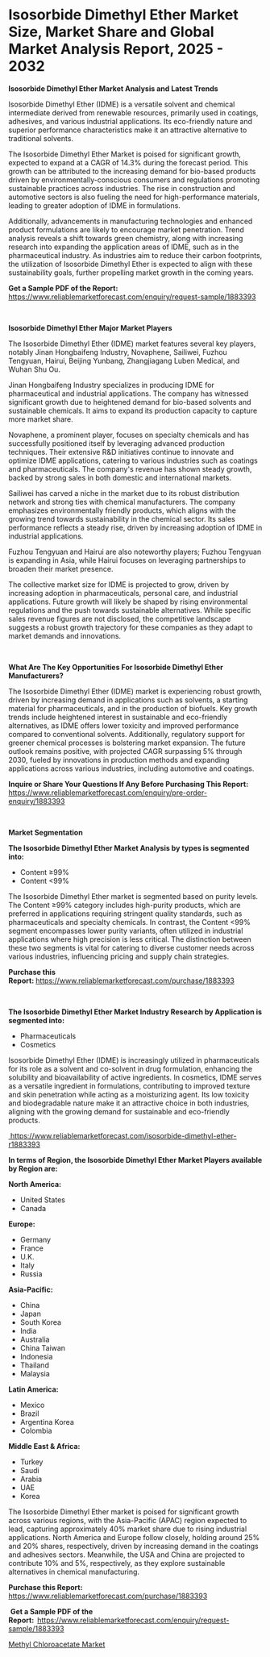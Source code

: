 <p><h1>Isosorbide Dimethyl Ether Market Size, Market Share and Global Market Analysis Report, 2025 - 2032</h1></p><p><strong>Isosorbide Dimethyl Ether Market Analysis and Latest Trends</strong></p>
<p><p>Isosorbide Dimethyl Ether (IDME) is a versatile solvent and chemical intermediate derived from renewable resources, primarily used in coatings, adhesives, and various industrial applications. Its eco-friendly nature and superior performance characteristics make it an attractive alternative to traditional solvents.</p><p>The Isosorbide Dimethyl Ether Market is poised for significant growth, expected to expand at a CAGR of 14.3% during the forecast period. This growth can be attributed to the increasing demand for bio-based products driven by environmentally-conscious consumers and regulations promoting sustainable practices across industries. The rise in construction and automotive sectors is also fueling the need for high-performance materials, leading to greater adoption of IDME in formulations.</p><p>Additionally, advancements in manufacturing technologies and enhanced product formulations are likely to encourage market penetration. Trend analysis reveals a shift towards green chemistry, along with increasing research into expanding the application areas of IDME, such as in the pharmaceutical industry. As industries aim to reduce their carbon footprints, the utilization of Isosorbide Dimethyl Ether is expected to align with these sustainability goals, further propelling market growth in the coming years.</p></p>
<p><strong>Get a Sample PDF of the Report:&nbsp;</strong> <a href="https://www.reliablemarketforecast.com/enquiry/request-sample/1883393?utm_campaign=2800&utm_medium=2&utm_source=Github&utm_content=ia&utm_term=01042025&utm_id=isosorbide-dimethyl-ether">https://www.reliablemarketforecast.com/enquiry/request-sample/1883393</a></p>
<p>&nbsp;</p>
<p><strong>Isosorbide Dimethyl Ether Major Market Players</strong></p>
<p><p>The Isosorbide Dimethyl Ether (IDME) market features several key players, notably Jinan Hongbaifeng Industry, Novaphene, Sailiwei, Fuzhou Tengyuan, Hairui, Beijing Yunbang, Zhangjiagang Luben Medical, and Wuhan Shu Ou. </p><p>Jinan Hongbaifeng Industry specializes in producing IDME for pharmaceutical and industrial applications. The company has witnessed significant growth due to heightened demand for bio-based solvents and sustainable chemicals. It aims to expand its production capacity to capture more market share.</p><p>Novaphene, a prominent player, focuses on specialty chemicals and has successfully positioned itself by leveraging advanced production techniques. Their extensive R&D initiatives continue to innovate and optimize IDME applications, catering to various industries such as coatings and pharmaceuticals. The company's revenue has shown steady growth, backed by strong sales in both domestic and international markets.</p><p>Sailiwei has carved a niche in the market due to its robust distribution network and strong ties with chemical manufacturers. The company emphasizes environmentally friendly products, which aligns with the growing trend towards sustainability in the chemical sector. Its sales performance reflects a steady rise, driven by increasing adoption of IDME in industrial applications.</p><p>Fuzhou Tengyuan and Hairui are also noteworthy players; Fuzhou Tengyuan is expanding in Asia, while Hairui focuses on leveraging partnerships to broaden their market presence.</p><p>The collective market size for IDME is projected to grow, driven by increasing adoption in pharmaceuticals, personal care, and industrial applications. Future growth will likely be shaped by rising environmental regulations and the push towards sustainable alternatives. While specific sales revenue figures are not disclosed, the competitive landscape suggests a robust growth trajectory for these companies as they adapt to market demands and innovations.</p></p>
<p>&nbsp;</p>
<p><strong>What Are The Key Opportunities For Isosorbide Dimethyl Ether Manufacturers?</strong></p>
<p><p>The Isosorbide Dimethyl Ether (IDME) market is experiencing robust growth, driven by increasing demand in applications such as solvents, a starting material for pharmaceuticals, and in the production of biofuels. Key growth trends include heightened interest in sustainable and eco-friendly alternatives, as IDME offers lower toxicity and improved performance compared to conventional solvents. Additionally, regulatory support for greener chemical processes is bolstering market expansion. The future outlook remains positive, with projected CAGR surpassing 5% through 2030, fueled by innovations in production methods and expanding applications across various industries, including automotive and coatings.</p></p>
<p><strong>Inquire or Share Your Questions If Any Before Purchasing This Report:</strong> <a href="https://www.reliablemarketforecast.com/enquiry/pre-order-enquiry/1883393?utm_campaign=2800&utm_medium=2&utm_source=Github&utm_content=ia&utm_term=01042025&utm_id=isosorbide-dimethyl-ether">https://www.reliablemarketforecast.com/enquiry/pre-order-enquiry/1883393</a></p>
<p>&nbsp;</p>
<p><strong>Market Segmentation</strong></p>
<p><strong>The Isosorbide Dimethyl Ether Market Analysis by types is segmented into:</strong></p>
<p><ul><li>Content ≥99%</li><li>Content <99%</li></ul></p>
<p><p>The Isosorbide Dimethyl Ether market is segmented based on purity levels. The Content ≥99% category includes high-purity products, which are preferred in applications requiring stringent quality standards, such as pharmaceuticals and specialty chemicals. In contrast, the Content <99% segment encompasses lower purity variants, often utilized in industrial applications where high precision is less critical. The distinction between these two segments is vital for catering to diverse customer needs across various industries, influencing pricing and supply chain strategies.</p></p>
<p><strong>Purchase this Report:&nbsp;</strong><a href="https://www.reliablemarketforecast.com/purchase/1883393?utm_campaign=2800&utm_medium=2&utm_source=Github&utm_content=ia&utm_term=01042025&utm_id=isosorbide-dimethyl-ether">https://www.reliablemarketforecast.com/purchase/1883393</a></p>
<p>&nbsp;</p>
<p><strong>The Isosorbide Dimethyl Ether Market Industry Research by Application is segmented into:</strong></p>
<p><ul><li>Pharmaceuticals</li><li>Cosmetics</li></ul></p>
<p><p>Isosorbide Dimethyl Ether (IDME) is increasingly utilized in pharmaceuticals for its role as a solvent and co-solvent in drug formulation, enhancing the solubility and bioavailability of active ingredients. In cosmetics, IDME serves as a versatile ingredient in formulations, contributing to improved texture and skin penetration while acting as a moisturizing agent. Its low toxicity and biodegradable nature make it an attractive choice in both industries, aligning with the growing demand for sustainable and eco-friendly products.</p></p>
<p><a href="https://www.reliablemarketforecast.com/isosorbide-dimethyl-ether-r1883393?utm_campaign=2800&utm_medium=2&utm_source=Github&utm_content=ia&utm_term=01042025&utm_id=isosorbide-dimethyl-ether">&nbsp;https://www.reliablemarketforecast.com/isosorbide-dimethyl-ether-r1883393</a></p>
<p><strong>In terms of Region, the Isosorbide Dimethyl Ether Market Players available by Region are:</strong></p>
<p>
    <p> <strong> North America: </strong>
        <ul>
            <li>United States</li>
            <li>Canada</li>
        </ul>
        </p> 
    <p> <strong> Europe: </strong>
        <ul>
            <li>Germany</li>
            <li>France</li>
            <li>U.K.</li>
            <li>Italy</li>
            <li>Russia</li>
        </ul>
        </p> 
    <p> <strong> Asia-Pacific: </strong>
        <ul>
            <li>China</li>
            <li>Japan</li>
            <li>South Korea</li>
            <li>India</li>
            <li>Australia</li>
            <li>China Taiwan</li>
            <li>Indonesia</li>
            <li>Thailand</li>
            <li>Malaysia</li>
        </ul>
        </p> 
    <p> <strong> Latin America: </strong>
        <ul>
            <li>Mexico</li>
            <li>Brazil</li>
            <li>Argentina Korea</li>
            <li>Colombia</li>
        </ul>
        </p> 
    <p> <strong> Middle East & Africa: </strong>
        <ul>
            <li>Turkey</li>
            <li>Saudi</li>
            <li>Arabia</li>
            <li>UAE</li>
            <li>Korea</li>
        </ul>
    </p>
    </p>
<p><p>The Isosorbide Dimethyl Ether market is poised for significant growth across various regions, with the Asia-Pacific (APAC) region expected to lead, capturing approximately 40% market share due to rising industrial applications. North America and Europe follow closely, holding around 25% and 20% shares, respectively, driven by increasing demand in the coatings and adhesives sectors. Meanwhile, the USA and China are projected to contribute 10% and 5%, respectively, as they explore sustainable alternatives in chemical manufacturing.</p></p>
<p><strong>Purchase this Report: </strong><a href="https://www.reliablemarketforecast.com/purchase/1883393?utm_campaign=2800&utm_medium=2&utm_source=Github&utm_content=ia&utm_term=01042025&utm_id=isosorbide-dimethyl-ether">https://www.reliablemarketforecast.com/purchase/1883393</a></p>
<p>&nbsp;<strong>Get a Sample PDF of the Report:&nbsp;&nbsp;</strong><a href="https://www.reliablemarketforecast.com/enquiry/request-sample/1883393?utm_campaign=2800&utm_medium=2&utm_source=Github&utm_content=ia&utm_term=01042025&utm_id=isosorbide-dimethyl-ether">https://www.reliablemarketforecast.com/enquiry/request-sample/1883393</a></p>
<p><strong></strong></p>
<p><p><a href="https://github.com/viipposahko25/Market-Research-Report-List-1/blob/main/methyl-chloroacetate-market.md?utm_campaign=2800&utm_medium=2&utm_source=Github&utm_content=ia&utm_term=01042025&utm_id=isosorbide-dimethyl-ether">Methyl Chloroacetate Market</a></p></p>